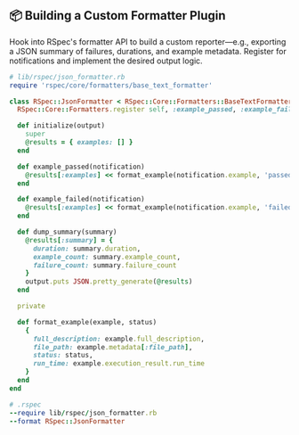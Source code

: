 ## 📦 Building a Custom Formatter Plugin

Hook into RSpec's formatter API to build a custom reporter—e.g., exporting a JSON summary of failures, durations, and example metadata. Register for notifications and implement the desired output logic.

```ruby
# lib/rspec/json_formatter.rb
require 'rspec/core/formatters/base_text_formatter'

class RSpec::JsonFormatter < RSpec::Core::Formatters::BaseTextFormatter
  RSpec::Core::Formatters.register self, :example_passed, :example_failed, :dump_summary

  def initialize(output)
    super
    @results = { examples: [] }
  end

  def example_passed(notification)
    @results[:examples] << format_example(notification.example, 'passed')
  end

  def example_failed(notification)
    @results[:examples] << format_example(notification.example, 'failed')
  end

  def dump_summary(summary)
    @results[:summary] = {
      duration: summary.duration,
      example_count: summary.example_count,
      failure_count: summary.failure_count
    }
    output.puts JSON.pretty_generate(@results)
  end

  private

  def format_example(example, status)
    {
      full_description: example.full_description,
      file_path: example.metadata[:file_path],
      status: status,
      run_time: example.execution_result.run_time
    }
  end
end
```

```ruby
# .rspec
--require lib/rspec/json_formatter.rb
--format RSpec::JsonFormatter
```
